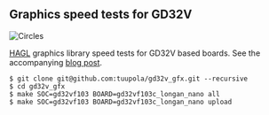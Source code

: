 ## Graphics speed tests for GD32V

![Circles](https://appelsiini.net/img/2020/pod-draw-circle.png)

[HAGL](https://github.com/tuupola/hagl) graphics library speed tests for GD32V based boards. See the accompanying [blog post](https://appelsiini.net/2020/embedded-graphics-library/).

```
$ git clone git@github.com:tuupola/gd32v_gfx.git --recursive
$ cd gd32v_gfx
$ make SOC=gd32vf103 BOARD=gd32vf103c_longan_nano all
$ make SOC=gd32vf103 BOARD=gd32vf103c_longan_nano upload
```
